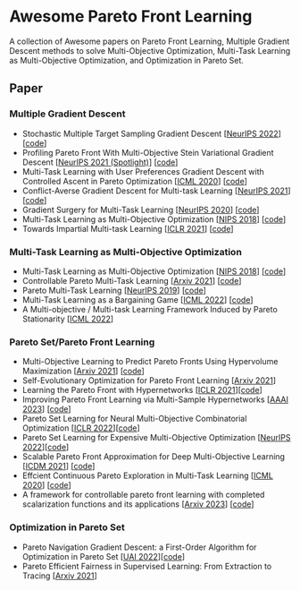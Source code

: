 # Awesome Pareto Front Learning
A collection of Awesome papers on Pareto Front Learning, Multiple Gradient Descent methods to solve Multi-Objective Optimization, Multi-Task Learning as Multi-Objective Optimization, and Optimization in Pareto Set.

## Paper
### Multiple Gradient Descent
 - Stochastic Multiple Target Sampling Gradient Descent [[NeurIPS 2022](https://arxiv.org/abs/2206.01934?fbclid=IwAR0DctSaeZhpvgJeYZO1RNCxCy4DR-PSB65qKOFklALv2rCyUw6W2sNAssw)] [[code](https://github.com/VietHoang1512/MT-SGD)]
 - Profiling Pareto Front With Multi-Objective Stein Variational Gradient Descent [[NeurIPS 2021 (Spotlight)](https://proceedings.neurips.cc/paper/2021/file/7bb16972da003e87724f048d76b7e0e1-Paper.pdf)] [[code](https://github.com/gnobitab/MultiObjectiveSampling)]
 - Multi-Task Learning with User Preferences Gradient Descent with Controlled Ascent in Pareto Optimization [[ICML 2020](http://proceedings.mlr.press/v119/mahapatra20a/mahapatra20a.pdf)] [[code](https://github.com/dbmptr/EPOSearch)]
 - Conflict-Averse Gradient Descent for Multi-task Learning [[NeurIPS 2021](https://arxiv.org/pdf/2110.14048.pdf)] [[code](https://github.com/Cranial-XIX/CAGrad.git)]
 - Gradient Surgery for Multi-Task Learning [[NeurIPS 2020](https://arxiv.org/pdf/2001.06782.pdf)] [[code](https://github.com/WeiChengTseng/Pytorch-PCGrad.git)]
 - Multi-Task Learning as Multi-Objective Optimization [[NIPS 2018](https://arxiv.org/pdf/1810.04650.pdf)] [[code](https://github.com/isl-org/MultiObjectiveOptimization)]
 - Towards Impartial Multi-task Learning [[ICLR 2021](https://openreview.net/pdf?id=IMPnRXEWpvr)] [[code](https://github.com/AvivNavon/nash-mtl.git)]
 <!-- - Fast Line Search for Multi-Task Learning [[arxiv 2021](https://arxiv.org/abs/2110.00874)] -->
 <!-- - A Hybrid 2-stage Neural Optimization for Pareto Front Extraction [[arxiv 2021](https://arxiv.org/abs/2101.11684)] [[code](https://openreview.net/attachment?id=UOj0MV__Cr&name=supplementary_material)] -->
 <!-- - Scalable Unidirectional Pareto Optimality for Multi-Task Learning with Constraints [[arxiv 2021](https://arxiv.org/abs/2110.15442)] -->

### Multi-Task Learning as Multi-Objective Optimization
 - Multi-Task Learning as Multi-Objective Optimization [[NIPS 2018](https://arxiv.org/pdf/1810.04650.pdf)] [[code](https://github.com/isl-org/MultiObjectiveOptimization)]
- Controllable Pareto Multi-Task Learning [[Arxiv 2021](https://arxiv.org/pdf/2010.06313.pdf)] [[code](https://openreview.net/attachment?id=5mhViEOQxaV&name=supplementary_material)]
 - Pareto Multi-Task Learning  [[NeurIPS 2019](https://proceedings.neurips.cc/paper/2019/file/685bfde03eb646c27ed565881917c71c-Paper.pdf)] [[code](https://github.com/Xi-L/ParetoMTL)]
 - Multi-Task Learning as a Bargaining Game  [[ICML 2022](https://arxiv.org/pdf/2202.01017.pdf)] [[code](https://github.com/AvivNavon/nash-mtl.git)]
 - A Multi-objective / Multi-task Learning Framework Induced by Pareto Stationarity [[ICML 2022](https://proceedings.mlr.press/v162/momma22a.html)]
 

### Pareto Set/Pareto Front Learning
 <!-- - Follow the bisector: a simple method for multi-objective optimization github [[arxiv 2020](https://arxiv.org/abs/2007.06937)] [[code](https://github.com/amkatrutsa/edm)] -->
 - Multi-Objective Learning to Predict Pareto Fronts Using Hypervolume Maximization [[Arxiv 2021](https://arxiv.org/pdf/2102.04523.pdf)] [[code](https://github.com/timodeist/multi_objective_learning)]
 - Self-Evolutionary Optimization for Pareto Front Learning [[Arxiv 2021](https://arxiv.org/pdf/2110.03461.pdf)]
 - Learning the Pareto Front with Hypernetworks [[ICLR 2021](https://arxiv.org/pdf/2010.04104.pdf)][[code](https://github.com/AvivNavon/pareto-hypernetworks.git)]
 - Improving Pareto Front Learning via Multi-Sample Hypernetworks [[AAAI 2023](https://arxiv.org/pdf/2212.01130.pdf)] [[code](https://github.com/longhoangphi225/MultiSample-Hypernetworks.git)]
 - Pareto Set Learning for Neural Multi-Objective Combinatorial Optimization [[ICLR 2022](https://arxiv.org/pdf/2203.15386.pdf)][[code](https://github.com/Xi-L/PMOCO.git)]
 - Pareto Set Learning for Expensive Multi-Objective Optimization [[NeurIPS 2022](https://arxiv.org/pdf/2203.15386.pdf)][[code](https://github.com/Xi-L/PSL-MOBO.git)]
 - Scalable Pareto Front Approximation for Deep Multi-Objective Learning [[ICDM 2021](https://arxiv.org/pdf/2103.13392.pdf)] [[code](https://github.com/ruchtem/cosmos)]
 - Effcient Continuous Pareto Exploration in Multi-Task Learning [[ICML 2020](http://proceedings.mlr.press/v119/ma20a/ma20a.pdf)] [[code](https://github.com/mit-gfx/ContinuousParetoMTL)]
 - A framework for controllable pareto front learning with completed scalarization functions and its applications [[Arxiv 2023](https://arxiv.org/pdf/2302.12487)] [[code](https://github.com/tuantran23012000/PHN-CSF)]

### Optimization in Pareto Set
 - Pareto Navigation Gradient Descent: a First-Order Algorithm for Optimization in Pareto Set [[UAI 2022](https://arxiv.org/pdf/2110.08713)][[code](https://openreview.net/attachment?id=tiKNfYpH8le&name=supplementary_material)]
 - Pareto Efficient Fairness in Supervised Learning: From Extraction to Tracing [[Arxiv 2021](https://arxiv.org/pdf/2104.01634.pdf)]
<!-- ### Conference
 - Learning with Privileged Tasks [[ICCV 2021](https://openaccess.thecvf.com/content/ICCV2021/html/Song_Learning_With_Privileged_Tasks_ICCV_2021_paper.html)] 
 - A Multi-objective / Multi-task Learning Framework Induced by Pareto Stationarity [[ICML 2022](https://proceedings.mlr.press/v162/momma22a.html)] -->


